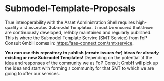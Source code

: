 # Submodel-Template-Proposals

True interoperability with the Asset Administration Shell requires high-quality and accepted Submodel Templates. It must be ensured that these are continuously developed, reliably maintained and regularly published. This is where the Submodel Template Service (SMT Service) from FoP Consult GmbH comes in: https://aas-connect.com/smt-service.

**You can use this repository to publish (create issues for) ideas for already existing or new Submodel Templates!** Depending on the potential of the idea and responses of the community we as FoP Consult GmbH will pick up the idea and start with forming a community for that SMT to which we are going to offer our services. 


